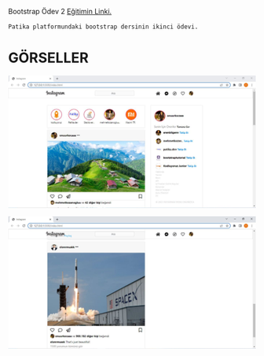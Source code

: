 Bootstrap Ödev 2
[Eğitimin Linki.](https://app.patika.dev/moduller/bootstrap)
```
Patika platformundaki bootstrap dersinin ikinci ödevi.
```


# GÖRSELLER
![Picture](assets/img1.JPG)

![Picture](assets/img2.JPG)



